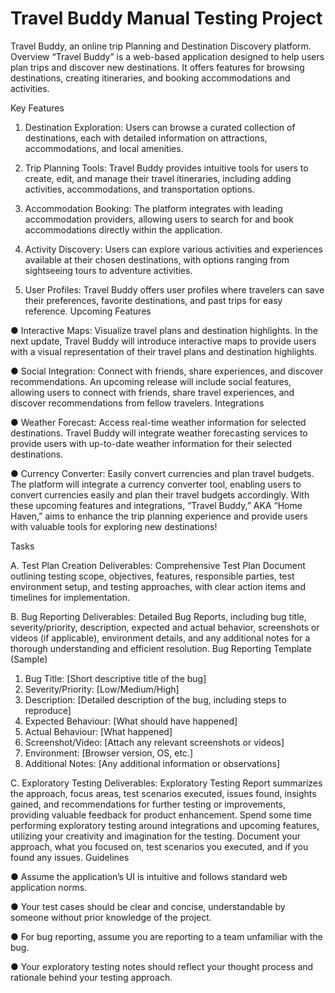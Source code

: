 # Travel Buddy Manual Testing Project
Travel Buddy, an online trip Planning and Destination Discovery platform.
Overview
“Travel Buddy” is a web-based application designed to help users plan trips and discover new
destinations. It offers features for browsing destinations, creating itineraries, and booking
accommodations and activities.

Key Features
1. Destination Exploration: Users can browse a curated collection of destinations, each
with detailed information on attractions, accommodations, and local amenities.

3. Trip Planning Tools: Travel Buddy provides intuitive tools for users to create,
edit, and manage their travel itineraries, including adding activities,
accommodations, and transportation options.

4. Accommodation Booking: The platform integrates with leading accommodation
providers, allowing users to search for and book accommodations directly within the
application.

5. Activity Discovery: Users can explore various activities and experiences available
at their chosen destinations, with options ranging from sightseeing tours to adventure
activities.

6. User Profiles: Travel Buddy offers user profiles where travelers can save
their preferences, favorite destinations, and past trips for easy reference.
Upcoming Features

● Interactive Maps: Visualize travel plans and destination highlights. In the next update,
Travel Buddy will introduce interactive maps to provide users with a visual representation
of their travel plans and destination highlights.

● Social Integration: Connect with friends, share experiences, and discover
recommendations.
An upcoming release will include social features, allowing users to connect with friends,
share travel experiences, and discover recommendations from fellow travelers.
Integrations

● Weather Forecast: Access real-time weather information for selected destinations.
Travel Buddy will integrate weather forecasting services to provide users with up-to-date
weather information for their selected destinations.

● Currency Converter: Easily convert currencies and plan travel budgets.
The platform will integrate a currency converter tool, enabling users to convert
currencies easily and plan their travel budgets accordingly.
With these upcoming features and integrations, “Travel Buddy,” AKA “Home Haven,” aims to
enhance the trip planning experience and provide users with valuable tools for exploring new
destinations!

Tasks

A. Test Plan Creation
Deliverables: Comprehensive Test Plan Document outlining testing scope, objectives,
features, responsible parties, test environment setup, and testing approaches, with clear action
items and timelines for implementation.

B. Bug Reporting
Deliverables: Detailed Bug Reports, including bug title, severity/priority, description,
expected and actual behavior, screenshots or videos (if applicable), environment details, and any
additional notes for a thorough understanding and efficient resolution.
Bug Reporting Template (Sample)
1. Bug Title: [Short descriptive title of the bug]
2. Severity/Priority: [Low/Medium/High]
3. Description: [Detailed description of the bug, including steps to reproduce]
4. Expected Behaviour: [What should have happened]
5. Actual Behaviour: [What happened]
6. Screenshot/Video: [Attach any relevant screenshots or videos]
7. Environment: [Browser version, OS, etc.]
8. Additional Notes: [Any additional information or observations]
   
C. Exploratory Testing
Deliverables: Exploratory Testing Report summarizes the approach, focus areas, test
scenarios executed, issues found, insights gained, and recommendations for further testing or
improvements, providing valuable feedback for product enhancement.
Spend some time performing exploratory testing around integrations and upcoming features,
utilizing your creativity and imagination for the testing. Document your approach, what you
focused on, test scenarios you executed, and if you found any issues.
Guidelines

● Assume the application’s UI is intuitive and follows standard web application norms.

● Your test cases should be clear and concise, understandable by someone without
prior knowledge of the project.

● For bug reporting, assume you are reporting to a team unfamiliar with the bug.

● Your exploratory testing notes should reflect your thought process and rationale behind
your testing approach.
